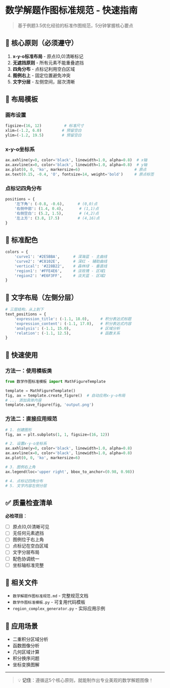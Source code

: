 # 数学解题作图标准规范 - 快速指南

> 基于例题3.5优化经验的标准作图规范，5分钟掌握核心要点

## 🎯 核心原则（必须遵守）

1. **x-y-o标准布局** - 原点(0,0)清晰标记
2. **无遮挡原则** - 所有元素不能重叠遮挡  
3. **四角分布** - 点标记利用空白区域
4. **图例右上** - 固定位置避免冲突
5. **文字分层** - 左侧空间，层次清晰

## 📐 布局模板

### 画布设置
```python
figsize=(16, 12)          # 标准尺寸
xlim=(-1.2, 6.0)         # 预留空白
ylim=(-1.2, 19.5)        # 预留空白
```

### x-y-o坐标系
```python
ax.axhline(y=0, color='black', linewidth=1.0, alpha=0.8)  # x轴
ax.axvline(x=0, color='black', linewidth=1.0, alpha=0.8)  # y轴  
ax.plot(0, 0, 'ko', markersize=6)                        # 原点
ax.text(0.15, -0.4, 'O', fontsize=14, weight='bold')     # 原点标签
```

### 点标记四角分布
```python
positions = {
    '左下角': (-0.8, -0.6),      # (0,0)点
    '右侧中部': (1.4, 0.4),       # (1,1)点  
    '右侧空白': (5.2, 1.5),       # (4,2)点
    '左上方': (3.8, 17.5)        # (4,16)点
}
```

## 🎨 标准配色

```python
colors = {
    'curve1': '#2E5BBA',      # 深海蓝 - 主曲线
    'curve2': '#C8102E',      # 深红 - 辅助曲线
    'vertical': '#228B22',    # 森林绿 - 垂直线
    'region1': '#FFE4E6',     # 淡玫瑰 - 区域1
    'region2': '#E6F3FF',     # 淡天蓝 - 区域2
}
```

## 📝 文字布局（左侧分层）

```python
# 三层结构，从上到下
text_positions = {
    'expression_title': (-1.1, 18.0),     # 积分表达式标题
    'expression_content': (-1.1, 17.0),   # 积分表达式内容
    'analysis': (-1.1, 15.0),             # 区域分析
    'relation': (-1.1, 12.5),             # 函数关系
}
```

## 🔧 快速使用

### 方法一：使用模板类
```python
from 数学作图标准模板 import MathFigureTemplate

template = MathFigureTemplate()
fig, ax = template.create_figure()  # 自动应用x-y-o布局
# ... 添加具体内容
template.save_figure(fig, 'output.png')
```

### 方法二：直接应用规范
```python
# 1. 创建图形
fig, ax = plt.subplots(1, 1, figsize=(16, 12))

# 2. 设置x-y-o坐标系
ax.axhline(y=0, color='black', linewidth=1.0, alpha=0.8)
ax.axvline(x=0, color='black', linewidth=1.0, alpha=0.8)
ax.plot(0, 0, 'ko', markersize=6)

# 3. 图例右上角
ax.legend(loc='upper right', bbox_to_anchor=(0.98, 0.98))

# 4. 点标记四角分布
# 5. 文字内容左侧分层
```

## ✅ 质量检查清单

**必检项目**：
- [ ] 原点(0,0)清晰可见
- [ ] 无任何元素遮挡
- [ ] 图例位于右上角
- [ ] 点标记在空白区域
- [ ] 文字分层布局
- [ ] 配色协调统一
- [ ] 坐标轴标准完整

## 📁 相关文件

- `数学解题作图标准规范.md` - 完整规范文档
- `数学作图标准模板.py` - 可复用代码模板
- `region_complex_generator.py` - 实际应用示例

## 🚀 应用场景

- 二重积分区域分析
- 函数图像分析  
- 几何区域计算
- 积分换序问题
- 坐标变换图解

---

> 💡 **记住**：遵循这5个核心原则，就能制作出专业美观的数学解题图像！ 